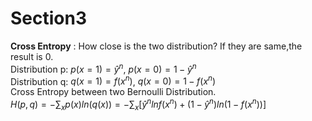 # Section3

**Cross Entropy** : How close is the two distribution? If they are same,the result is 0.  
Distribution p:  $p(x=1) = \hat{y}^n$, $p(x=0) = 1 - \hat{y}^n$  
Distribution q:  $q(x=1) = f(x^n)$, $q(x=0) = 1 - f(x^n)$  
Cross Entropy between two Bernoulli Distribution.  
$H(p,q) = -\sum_xp(x)ln(q(x)) = -\sum_x[\hat{y}^nlnf(x^n)+(1 - \hat{y}^n)ln(1 - f(x^n))]$ 